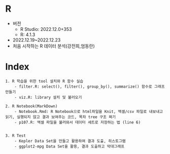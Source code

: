 # R
 - 버전
    - R Studio: 2022.12.0+353
    - R: 4.1.3
 - 2022.12.19~2022.12.23
 - 처음 시작하는 R 데이터 분석(강전희,엄동란)


# Index
    1. R 학습을 위한 tool 설치와 R 함수 실습
        - filter.R: select(), filter(), group_by(), summarize() 함수로 그래프 만들기
        - viz.R: library 설치 및 불러오기
        
    2. R Notebook(MarkDown)
        - Notebook.Rmd: R Notebook으로 html파일을 Knit, 엑셀/csv 파일로 내보내고 읽기, 실행되지 않고 결과 보여주는 코드, 목차 tree 구조 짜기
        - p107.R: 엑셀 파일을 불러와서 데이터 세트로 저장하는 법 (line 6)


    3. R Test
        - Kepler Data Set을 만들고 활용하여 결과 도출, 히스토그램
        - ggplot2-mpg Data Set을 활용, 결과 도출하고 막대그래프
